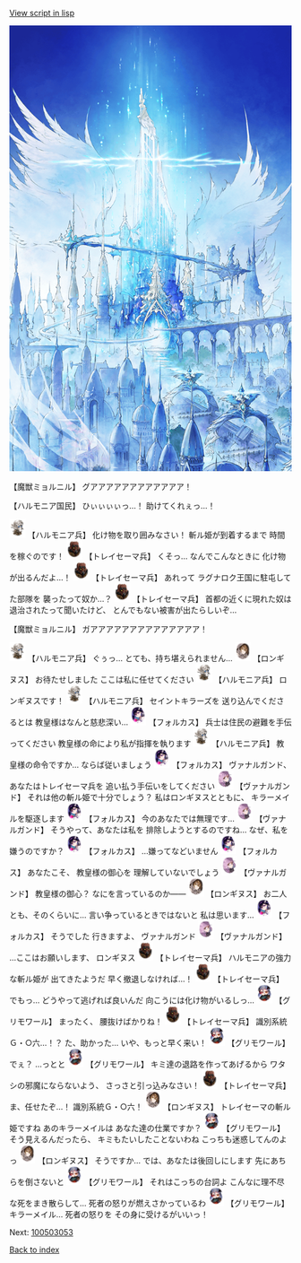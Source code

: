 [View script in lisp](../scripts/100503051.txt)

![400_angel_castle_daytime.png](../images/backgrounds/400_angel_castle_daytime.png)

【魔獣ミョルニル】
グアアアアアアアアアアアア！

【ハルモニア国民】
ひぃぃぃぃっ…！
助けてくれぇっ…！

<img src="../images/units/3810001.png" alt="3810001.png" height="34"/>
【ハルモニア兵】
化け物を取り囲みなさい！
斬ル姫が到着するまで
時間を稼ぐのです！

<img src="../images/units/3830001.png" alt="3830001.png" height="34"/>
【トレイセーマ兵】
くそっ…
なんでこんなときに
化け物が出るんだよ…！

<img src="../images/units/3830001.png" alt="3830001.png" height="34"/>
【トレイセーマ兵】
あれって
ラグナロク王国に駐屯してた部隊を
襲ったって奴か…？

<img src="../images/units/3830001.png" alt="3830001.png" height="34"/>
【トレイセーマ兵】
首都の近くに現れた奴は
退治されたって聞いたけど、
とんでもない被害が出たらしいぞ…

【魔獣ミョルニル】
ガアアアアアアアアアアアアアア！

<img src="../images/units/3810001.png" alt="3810001.png" height="34"/>
【ハルモニア兵】
ぐぅっ…
とても、持ち堪えられません…

<img src="../images/units/3300111.png" alt="3300111.png" height="34"/>
【ロンギヌス】
お待たせしました
ここは私に任せてください

<img src="../images/units/3810001.png" alt="3810001.png" height="34"/>
【ハルモニア兵】
ロンギヌスです！

<img src="../images/units/3810001.png" alt="3810001.png" height="34"/>
【ハルモニア兵】
セイントキラーズを
送り込んでくださるとは
教皇様はなんと慈悲深い…

<img src="../images/units/3301811.png" alt="3301811.png" height="34"/>
【フォルカス】
兵士は住民の避難を手伝ってください
教皇様の命により私が指揮を執ります

<img src="../images/units/3810001.png" alt="3810001.png" height="34"/>
【ハルモニア兵】
教皇様の命令ですか…
ならば従いましょう

<img src="../images/units/3301811.png" alt="3301811.png" height="34"/>
【フォルカス】
ヴァナルガンド、
あなたはトレイセーマ兵を
追い払う手伝いをしてください

<img src="../images/units/3601111.png" alt="3601111.png" height="34"/>
【ヴァナルガンド】
それは他の斬ル姫で十分でしょう？
私はロンギヌスとともに、
キラーメイルを駆逐します

<img src="../images/units/3301811.png" alt="3301811.png" height="34"/>
【フォルカス】
今のあなたでは無理です…

<img src="../images/units/3601111.png" alt="3601111.png" height="34"/>
【ヴァナルガンド】
そうやって、あなたは私を
排除しようとするのですね…
なぜ、私を嫌うのですか？

<img src="../images/units/3301811.png" alt="3301811.png" height="34"/>
【フォルカス】
…嫌ってなどいません

<img src="../images/units/3301811.png" alt="3301811.png" height="34"/>
【フォルカス】
あなたこそ、
教皇様の御心を
理解していないでしょう

<img src="../images/units/3601111.png" alt="3601111.png" height="34"/>
【ヴァナルガンド】
教皇様の御心？
なにを言っているのか――

<img src="../images/units/3300111.png" alt="3300111.png" height="34"/>
【ロンギヌス】
お二人とも、そのくらいに…
言い争っているときではないと
私は思います…

<img src="../images/units/3301811.png" alt="3301811.png" height="34"/>
【フォルカス】
そうでした
行きますよ、
ヴァナルガンド

<img src="../images/units/3601111.png" alt="3601111.png" height="34"/>
【ヴァナルガンド】
…ここはお願いします、
ロンギヌス

<img src="../images/units/3830001.png" alt="3830001.png" height="34"/>
【トレイセーマ兵】
ハルモニアの強力な斬ル姫が
出てきたようだ
早く撤退しなければ…！

<img src="../images/units/3830001.png" alt="3830001.png" height="34"/>
【トレイセーマ兵】
でもっ…
どうやって逃げれば良いんだ
向こうには化け物がいるしっ…

<img src="../images/units/3501711.png" alt="3501711.png" height="34"/>
【グリモワール】
まったく、
腰抜けばかりね！

<img src="../images/units/3830001.png" alt="3830001.png" height="34"/>
【トレイセーマ兵】
識別系統Ｇ・○六…！？
た、助かった…
いや、もっと早く来い！

<img src="../images/units/3501711.png" alt="3501711.png" height="34"/>
【グリモワール】
でぇ？
…っとと

<img src="../images/units/3501711.png" alt="3501711.png" height="34"/>
【グリモワール】
キミ達の退路を作ってあげるから
ワタシの邪魔にならないよう、
さっさと引っ込みなさい！

<img src="../images/units/3830001.png" alt="3830001.png" height="34"/>
【トレイセーマ兵】
ま、任せたぞ…！
識別系統Ｇ・○六！

<img src="../images/units/3300111.png" alt="3300111.png" height="34"/>
【ロンギヌス】
トレイセーマの斬ル姫ですね
あのキラーメイルは
あなた達の仕業ですか？

<img src="../images/units/3501711.png" alt="3501711.png" height="34"/>
【グリモワール】
そう見えるんだったら、
キミもたいしたことないわね
こっちも迷惑してんのよっ

<img src="../images/units/3300111.png" alt="3300111.png" height="34"/>
【ロンギヌス】
そうですか…
では、あなたは後回しにします
先にあちらを倒さないと

<img src="../images/units/3501711.png" alt="3501711.png" height="34"/>
【グリモワール】
それはこっちの台詞よ
こんなに理不尽な死をまき散らして…
死者の怒りが燃えさかっているわ

<img src="../images/units/3501711.png" alt="3501711.png" height="34"/>
【グリモワール】
キラーメイル…
死者の怒りを
その身に受けるがいいっ！

Next: [100503053](100503053.md)

[Back to index](index.md)

